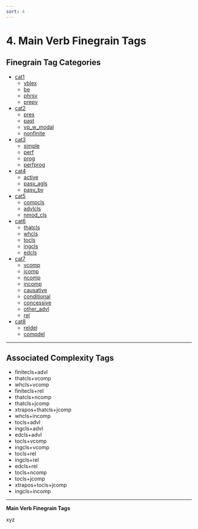 ```yaml
---
sort: 4
---
```


# 4. Main Verb Finegrain Tags

## Finegrain Tag Categories

- [cat1](4_cat1)
	- [vblex](4_cat1.html#4-1-1-vblex-lexical-verb)
	- [be](4_cat1.html#4-1-2-be-copular-be)
	- [phrsv](4_cat1.html#4-1-3-phrsv-phrasal-verb)
	- [prepv](4_cat1.html#4-1-4-prepv-prepositional-verb)
- [cat2](4_cat2) 
	- [pres](4_cat2.html#4-2-1-pres-present)
	- [past](4_cat2.html#4-2-2-past-past)
	- [vp_w_modal](4_cat2.html#4-2-3-vp_w_modal-verb-phrase-with-modal)
	- [nonfinite](4_cat2.html#4-2-4-nonfinite-non-finite)
- [cat3](4_cat3)
	- [simple](4_cat3.html#4-3-1-simple-simple-aspect)
	- [perf](4_cat3.html#4-3-2-perf-perfect-aspect)
	- [prog](4_cat3.html#4-3-3-prog-progressive-aspect)
	- [perfprog](4_cat3.html#4-3-4-perfprog-perfect-progressive-aspect)
- [cat4](4_cat4)
	- [active](4_cat4.html#4-4-1-active-active-voice)
	- [pasv_agls](4_cat4.html#4-4-2-pasv_agls-agentless-passive)
	- [pasv_by](4_cat4.html#4-4-3-pasv_by-by-passive)
- [cat5](4_cat5)
	- [compcls](4_cat5.html#4-5-1-compcls-complement-clause)
	- [advlcls](4_cat5.html#4-5-2-advlcls-adverbial-clause)
	- [nmod_cls](4_cat5.html#4-5-3-nmod_cls-noun-modifier-clause)
- [cat6](4_cat6)
	- [thatcls](4_cat6.html#4-6-1-thatcls-that-clause)
	- [whcls](4_cat6.html#4-6-2-whcls-wh-clause)
	- [tocls](4_cat6.html#4-6-3-tocls-to-clause)
	- [ingcls](4_cat6.html#4-6-4-ingcls-ing-clause)
	- [edcls](4_cat6.html#4-6-5-edcls-past-participle-clause)
- [cat7](4_cat7)
	- [vcomp](4_cat7.html#4-7-1-vcomp-complement-clause-controlled-by-a-verb)
	- [jcomp](4_cat7.html#4-7-2-jcomp-complement-clause-controlled-by-an-adjective)
	- [ncomp](4_cat7.html#4-7-3-ncomp-complement-clause-controlled-by-a-noun)
	- [incomp](4_cat7.html#4-7-4-incomp-complement-clause-controlled-by-a-preposition)
	- [causative](4_cat7.html#4-7-5-causative-causative-clause)
	- [conditional](4_cat7.html#4-7-6-conditional-conditional-clause)
	- [concessive](4_cat7.html#4-7-7-concessive-concessive-clause)
	- [other_advl](4_cat7.html#4-7-8-other_advl-other-adverbial-clause)
	- [rel](4_cat7.html#4-7-9-rel-relative-clause)
- [cat8](4_cat8)
	- [reldel](4_cat8.html#4-8-1-reldel-relativizer-deletion)
	- [compdel](4_cat8.html#4-8-2-compdel-complementizer-deletion)


---
## Associated Complexity Tags

- finitecls+advl
- thatcls+vcomp
- whcls+vcomp
- finitecls+rel
- thatcls+ncomp
- thatcls+jcomp
- xtrapos+thatcls+jcomp
- whcls+incomp
- tocls+advl
- ingcls+advl
- edcls+advl
- tocls+vcomp
- ingcls+vcomp
- tocls+rel
- ingcls+rel
- edcls+rel
- tocls+ncomp
- tocls+jcomp
- xtrapos+tocls+jcomp
- ingcls+incomp

---

**Main Verb Finegrain Tags**

xyz